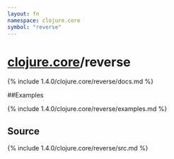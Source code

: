 ```yaml
---
layout: fn
namespace: clojure.core
symbol: "reverse"
---
```


# [clojure.core](../)/reverse

{% include 1.4.0/clojure.core/reverse/docs.md %}

##Examples

{% include 1.4.0/clojure.core/reverse/examples.md %}
## Source
{% include 1.4.0/clojure.core/reverse/src.md %}

